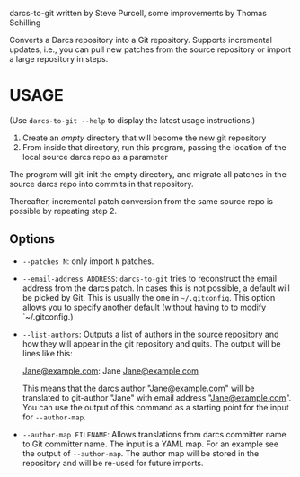 darcs-to-git
    written by Steve Purcell, some improvements by Thomas Schilling

Converts a Darcs repository into a Git repository.  Supports
incremental updates, i.e., you can pull new patches from the source
repository or import a large repository in steps.

USAGE
=====

(Use `darcs-to-git --help` to display the latest usage instructions.)

1. Create an *empty* directory that will become the new git repository
2. From inside that directory, run this program, passing the location
   of the local source darcs repo as a parameter

The program will git-init the empty directory, and migrate all patches
in the source darcs repo into commits in that repository.

Thereafter, incremental patch conversion from the same source repo is
possible by repeating step 2.

Options
-------

 * `--patches N`: only import `N` patches.
 
 * `--email-address ADDRESS`: `darcs-to-git` tries to reconstruct the
   email address from the darcs patch.  In cases this is not possible,
   a default will be picked by Git.  This is usually the one in
   `~/.gitconfig`.  This option allows you to specify another default
   (without having to to modify `~/.gitconfig.)

 * `--list-authors`: Outputs a list of authors in the source
   repository and how they will appear in the git repository and
   quits.  The output will be lines like this:

    Jane@example.com: Jane <Jane@example.com>

   This means that the darcs author "Jane@example.com" will be
   translated to git-author "Jane" with email address
   "Jane@example.com".  You can use the output of this command as a
   starting point for the input for `--author-map`.

 * `--author-map FILENAME`: Allows translations from darcs committer
   name to Git committer name.  The input is a YAML map.  For an
   example see the output of `--author-map`.  The author map will be
   stored in the repository and will be re-used for future imports.